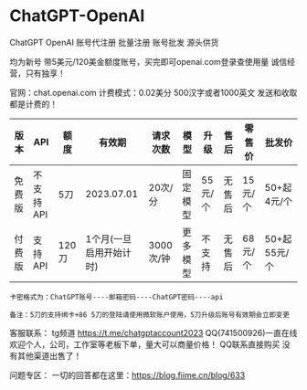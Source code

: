# ChatGPT-OpenAI
ChatGPT OpenAI 账号代注册 批量注册 账号批发 源头供货

均为新号 带5美元/120美金额度账号，买完即可openai.com登录查使用量 诚信经营，只有独享！

官网：chat.openai.com
计费模式：0.02美分 500汉字或者1000英文 发送和收取都是计费的！

| 版本 | API | 额度 | 有效期 | 请求次数 | 模型 | 升级 | 售后 | 零售价 | 批发价 |
| --- | --- | --- | --- | --- | --- | --- | --- | --- | --- |
| 免费版 | 不支持API | 5刀 | 2023.07.01 | 20次/分 | 固定模型 | 55元/个 | 无售后 | 15元/个 | 50+起 4元/个 |
| 付费版 | 支持API | 120刀 | 1个月(一旦启用开始计时) | 3000次/钟 | 更多模型 | 不支持 | 无售后 | 68元/个 | 50+起 55元/个 |
```
卡密格式为：ChatGPT账号----邮箱密码----ChatGPT密码----api 

备注：5刀的支持绑卡+86 5刀的登陆请使用微软账户使用，5刀升级后账号有效期会立即变更
```



客服联系：
tg频道 https://t.me/chatgptaccount2023
QQ(741500926)一直在线 欢迎个人，公司，工作室等老板下单，量大可以商量价格！
QQ联系直接购买 没有其他渠道出售了！

问题专区：
一切的回答都在这里：https://blog.fiime.cn/blog/633






